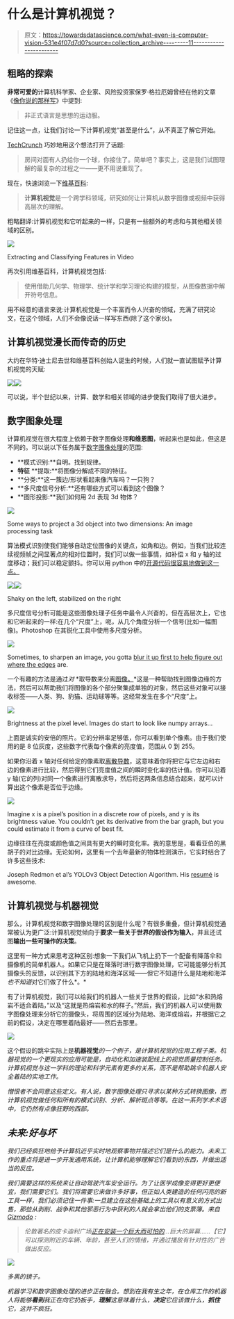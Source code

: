 # 什么是计算机视觉？

> 原文：<https://towardsdatascience.com/what-even-is-computer-vision-531e4f07d7d0?source=collection_archive---------11----------------------->

## 粗略的探索

**非常可爱的**计算机科学家、企业家、风险投资家保罗·格拉厄姆曾经在他的文章《[像你说的那样写](http://www.paulgraham.com/talk.html)》中提到:

> 非正式语言是思想的运动服。

记住这一点，让我们讨论一下计算机视觉“甚至是什么”，从不真正了解它开始。

[TechCrunch](https://techcrunch.com/2016/11/13/wtf-is-computer-vision/) 巧妙地用这个想法打开了话题:

> 房间对面有人扔给你一个球，你接住了。简单吧？事实上，这是我们试图理解的最复杂的过程之一——更不用说重现了。

现在，快速浏览一下[维基百科](https://en.wikipedia.org/wiki/Computer_vision):

> **计算机视觉**是一个跨学科领域，研究如何让计算机从数字图像或视频中获得高层次的理解。

粗略翻译:计算机视觉和它听起来的一样，只是有一些额外的考虑和与其他相关领域的区别。

![](img/64db163850752a2898ca6c5645b82893.png)

Extracting and Classifying Features in Video

再次引用维基百科，计算机视觉包括:

> 使用借助几何学、物理学、统计学和学习理论构建的模型，从图像数据中解开符号信息。

用不经意的语言来说:计算机视觉是一个丰富而令人兴奋的领域，充满了研究论文，在这个领域，人们不会像说话一样写东西(除了这个家伙)。

## 计算机视觉漫长而传奇的历史

大约在华特·迪士尼去世和维基百科创始人诞生的时候，人们就一直试图赋予计算机视觉的天赋:

![](img/bfa4f51f07e278cf9f4606f28f054bf5.png)![](img/7fe973181438e131d492ce171ee97dc7.png)

可以说，半个世纪以来，计算、数学和相关领域的进步使我们取得了很大进步。

## 数字图象处理

计算机视觉在很大程度上依赖于数字图像处理**和维恩图**，听起来也是如此，但这是不同的。可以说以下任务属于[数字图像处理](https://www.wikiwand.com/en/Digital_image_processing#/Tasks)的范围:

*   **模式识别:**自明。找到规律。
*   **特征** **提取:**将图像分解成不同的特征。
*   **分类:**这一簇边/形状看起来像汽车吗？一只狗？
*   **多尺度信号分析:**还有哪些方式可以看到这个图像？
*   **图形投影:**我们如何用 2d 表现 3d 物体？

![](img/97618ae7d119296408ba934ff7b63ec1.png)

Some ways to project a 3d object into two dimensions: An image processing task

算法模式识别使我们能够自动定位图像的关键点，如角和边。例如，当我们比较连续视频帧之间显著点的相对位置时，我们可以做一些事情，如补偿 x 和 y 轴的过度移动；我们可以稳定颤抖。你可以用 python 中的[开源代码很容易地做到这一点。](https://github.com/AdamSpannbauer/python_video_stab)

![](img/d46f2a0e403aa5c5402d2c342e026ac9.png)![](img/520de6014681c9868928dba8b63b1e0f.png)

Shaky on the left, stabilized on the right

多尺度信号分析可能是这些图像处理子任务中最令人兴奋的，但在高层次上，它也和它听起来的一样:在几个“尺度”上，呃，从几个角度分析一个信号(比如一幅图像)。Photoshop 在其锐化工具中使用多尺度分析。

![](img/02c6f415130a5c83170a9ce9f9adb8a7.png)

Sometimes, to sharpen an image, you gotta [blur it up first to help figure out where the edges](https://fixelalgorithms.co/news/2016/07/fixel-detailizer-2-ps/index.html) are.

一个有趣的方法是通过*对* *取导数来分离[图像。](http://mccormickml.com/2013/02/26/image-derivative/)*这是一种帮助找到图像边缘的方法，然后可以帮助我们将图像的各个部分聚集成单独的对象，然后这些对象可以接收标签——人类、狗、豹猫、运动球等等。这经常发生在多个“尺度”上。

![](img/d8a3d3a1095cdf792bcca294be9774b1.png)

Brightness at the pixel level. Images do start to look like numpy arrays…

上面是诚实的安倍的照片。它的分辨率足够低，你可以看到单个像素。由于我们使用的是 8 位灰度，这些数字代表每个像素的亮度值，范围从 0 到 255。

如果你沿着 x 轴对任何给定的像素取[离散导数](http://mccormickml.com/2013/02/26/image-derivative/)，这意味着你将把它与它左边和右边的像素进行比较，然后得到它们亮度值之间的瞬时变化率的估计值。你可以沿着 y 轴(它的列)对同一个像素进行离散求导，然后将这两条信息结合起来，就可以计算出这个像素是否位于边缘。

![](img/85045bb2a67289befd29385358315fb8.png)

Imagine x is a pixel’s position in a discrete row of pixels, and y is its brightness value. You couldn’t get its derivative from the bar graph, but you could estimate it from a curve of best fit.

边缘往往在亮度或颜色值之间具有更大的瞬时变化率。我的意思是，看看亚伯的黑胡子的对比边缘。无论如何，这里有一个去年最新的物体检测演示，它实时结合了许多这些技术:

Joseph Redmon et al’s YOLOv3 Object Detection Algorithm. His [resumé](https://pjreddie.com/static/Redmon%20Resume.pdf) is awesome.

## 计算机视觉与机器视觉

那么，计算机视觉和数字图像处理的区别是什么呢？有很多重叠，但计算机视觉通常被认为更广泛:计算机视觉倾向于**要求一些关于世界的假设作为输入**，并且还试图**输出一些可操作的决策**。

这里有一种方式来思考这种区别:想象一下我们从飞机上扔下一个配备有降落伞和摄像机的简单机器人。如果它只是在降落时进行数字图像处理，它可能能够分析其摄像头的反馈，以识别其下方的陆地和海洋区域——但它不知道什么是陆地和海洋*也不知道*对它们做了什么*。*

有了计算机视觉，我们可以给我们的机器人一些关于世界的假设，比如“水和热熔岩不适合着陆，”以及“这就是热熔岩和水的样子。”然后，我们的机器人可以使用数字图像处理来分析它的摄像头，将周围的区域分为陆地、海洋或熔岩，并根据它之前的假设，决定在哪里着陆最好——然后去那里。

![](img/fa7908fd33bff12b93b8c659a28f2b85.png)

这个假设的跳伞实际上是**机器视觉***的一个例子，是计算机视觉的应用工程子类。机器视觉的一个更现实的应用可能是，自动化和加速装配线上的视觉质量控制任务。计算机视觉与这一学科的理论和科学元素有更多的关系，而不是帮助跳伞机器人安全着陆的实地工作。*

*憎恨者不会同意这些定义。有人说，数字图像处理只寻求以某种方式转换图像，而计算机视觉做任何和所有的模式识别、分析、解析斑点等等。在这一系列学术术语中，它仍然有点像狂野的西部。*

## *未来:好与坏*

*我们已经疯狂地给予计算机近乎实时地观察事物并描述它们是什么的能力。未来工作的重点将是进一步开发通用系统，让计算机能够理解它们看到的东西，并做出适当的反应。*

*我们需要这样的系统来让自动驾驶汽车安全运行。为了让医学成像变得更好更便宜，我们需要它们。我们将需要它来做许多好事，但正如人类建造的任何闪亮的新工具一样，我们必须记住一件事:一旦建立在这些基础上的工具以有意义的方式出售，那些从剥削、战争和其他邪恶行为中获利的人就会拿出他们的支票簿。来自 [Gizmodo](https://gizmodo.com/new-all-seeing-billboard-uses-hidden-cameras-to-show-ad-1819505420) :*

> *伦敦著名的皮卡迪利广场[正在安装一个巨大而可怕的](https://www.theverge.com/2017/10/16/16468452/screen-london-picadilly-circus-cars-targeted-ads-landsec)…巨大的屏幕……【它】可以探测附近的车辆、年龄，甚至人们的情绪，并通过播放有针对性的广告做出反应。*

*![](img/c82a64e98cb218ceefdb4841103d4327.png)*

*多黑的镜子。*

*机器学习和数字图像处理的进步正在融合。想到在我有生之年，在仓库工作的机器人将能够**看到**我正在向它扔扳手，**理解**这意味着什么，**决定**它应该做什么，**抓住**它，这并不疯狂。*